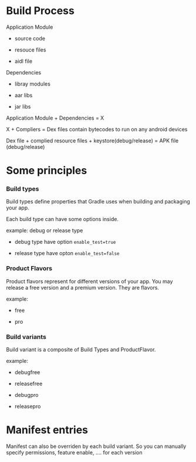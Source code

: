# Build Process

Application Module
- source code

- resouce files

- aidl file

Dependencies
- libray modules

- aar libs

- jar libs


Application Module + Dependencies = X


X + Compliers = Dex files contain bytecodes to run on any android devices


Dex file + complied resource files  + keystore(debug/release) = APK file (debug/release)


# Some principles

### Build types 

Build types define properties that Gradle uses when building and packaging your app.

Each build type can have some options inside.

example: debug or release type
- debug type have option `enable_test=true`

- release type have opton `enable_test=false`

### Product Flavors

Product flavors represent for different versions of your app. You may release a free version and a premium version. They are flavors.

example: 
- free

- pro

### Build variants

Build variant is a composite of Build Types and ProductFlavor. 

example:
- debugfree

- releasefree

- debugpro

- releasepro

# Manifest entries

Manifest can also be overriden by each build variant. So you can manually specify permissions, feature enable, .... for each version


